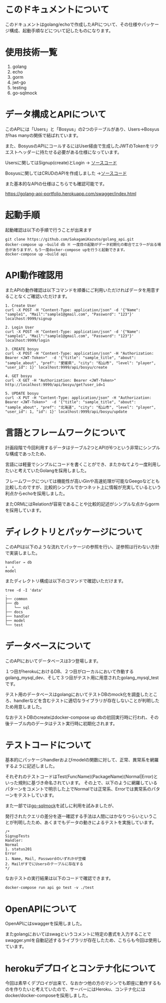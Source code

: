 # このドキュメントについて
このドキュメントはgolang/echoで作成したAPIについて、その仕様やパッケージ構成、起動手順などについて記したものになります。

# 使用技術一覧
1. golang
2. echo
3. gorm
4. jwt-go
5. testing
6. go-sqlmock

# データ構成とAPIについて
このAPIには「Users」と「Bosyus」の2つのテーブルがあり、Users→Bosyusがhas manyの関係で結ばれています。

また、BosyusのAPIにコールするにはUser経由で生成したJWTのTokenをリクエストヘッダーに持たせる必要がある仕様になっています。

Usersに関してはSignup(create)とLogin → [ソースコード](https://github.com/SakagamiKazuto/golang_api/blob/main/handler/auth.go)

Bosyusに関してはCRUDのAPIを作成しました →[ソースコード](https://github.com/SakagamiKazuto/golang_api/blob/main/handler/handler.go)

また基本的なAPIの仕様はこちらでも確認可能です。

<https://golang-api-portfolio.herokuapp.com/swagger/index.html>

# 起動手順
起動確認は以下の手順で行うことが出来ます
```
git clone https://github.com/SakagamiKazuto/golang_api.git
docker-compose up —build db ※ 一度目の起動がデータ初期化の都合でエラーが出る場合がありますが、もう一度docker-compose upを行うと起動できます。
docker-compose up —build api
```
# API動作確認用
またAPIの動作確認は以下コマンドを順番にご利用いただければデータを用意することなくご確認いただけます。
```
1. Create User
curl -X POST -H "Content-Type: application/json" -d '{"Name": "sample1", "Mail":"sample1@gmail.com", "Password": "123"}' localhost:9999/signup

2. Login User
curl -X POST -H "Content-Type: application/json" -d '{"Name": "sample1", "Mail":"sample1@gmail.com", "Password": "123"}' localhost:9999/login

3. CREATE bosyu
curl -X POST -H "Content-Type: application/json" -H "Authorization: Bearer <JWT-Token>"  -d '{"title": "sample_title", "about": "sample_about", "pref": "愛媛県", "city": "松山市", "level": "player", "user_id": 1}' localhost:9999/api/bosyu/create

4. GET bosyu
curl -X GET -H "Authorization: Bearer <JWT-Token>" http://localhost:9999/api/bosyu/get?user_id=1

5. UPDATE bosyu
curl -X PUT -H "Content-Type: application/json" -H "Authorization: Bearer <JWT-Token>"  -d '{"title": "sample_title", "about": "sample_about", "pref": "北海道", "city": "松山市", "level": "player", "user_id": 1, "id": 1}' localhost:9999/api/bosyu/update
```
# 言語とフレームワークについて
計画段階で今回利用するデータはテーブル2つとAPIが6つという非常にシンプルな構成であったため、

言語には軽量でシンプルにコードを書くことができ、またかねてより一度利用したいと考えていたGolangを採用しました。

フレームワークについては機能性が高いGinや高速処理が可能なGeegoなどとも比較したのですが、比較的シンプルでかつネット上に情報が充実しているという利点からechoを採用しました。

またORMにはRelationが容易であることや比較的記述がシンプルな点からgormを採用しています。

# ディレクトリとパッケージについて
このAPIは以下のような流れでパッケージの参照を行い、逆参照は行わない方針で実装しました。
```
handler → db
↓  ↓
model
```
またディレクトリ構成は以下のコマンドで確認いただけます。

```
tree -d -I 'data'
.
├── common
├── db
│   └── sql
├── docs
├── handler
├── model
└── test
```

# データベースについて
このAPIにおいてデータベースは3つ登場します。

１つ目がherokuにおけるDB、２つ目がローカルにおいて作動するgolang_mysql_dev、そして３つ目がテスト用に用意されたgolang_mysql_testです。

テスト用のデータベースはgolangにおいてテストDBのmock化を調査したところ、handlerなどを含むテストに適切なライブラリが存在しないことが判明したため用意しました。

なおテストDBのcreateはdocker-compose up dbの初回実行時に行われ、その後テーブル内のデータはテスト実行時に初期化されます。

# テストコードについて
基本的にパッケージhandlerおよびmodelの関数に対して、正常、異常系を網羅するように記述しました。

それぞれのテストコードはTest(FuncName)(PackageName)(Normal|Error)といった規則に基づき命名されています。
その上で、以下のように網羅しているパターンをコメントで明示した上でNormalでは正常系、Errorでは異常系のパターンをテストしています。

また一部では[go-sqlmock](https://github.com/DATA-DOG/go-sqlmock)を試しに利用を試みましたが、

発行されたクエリの差分を逐一確認する手法は人間にはかなりつらいということが判明したため、あくまでもデータの動きによるテストを実施しています。
```
/*
SignupTests
Handler:
Normal
1. status201
Error
1. Name, Mail, Passwordのいずれかが空欄
2. MailがすでにUsersのテーブルに存在する
*/
```

なおテストの実行結果は以下のコードで確認できます。
```
docker-compose run api go test -v ./test
```

# OpenAPIについて
OpenAPIにはswaggerを採用しました。

またgolangにおいてはswagというコメントに特定の書式を入力することでswagger.ymlを自動記述するライブラリが存在したため、こちらも今回は使用しています。

# herokuデプロイとコンテナ化について
今回は素早くデプロイが出来て、なおかつ他の方のマシンでも即座に動作するものを作りたいと考えていたので、サーバーにはHeroku、コンテナ化にはdocker/docker-composeを採用しました。
